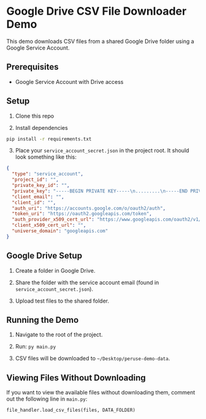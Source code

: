 # Google Drive CSV File Downloader Demo

This demo downloads CSV files from a shared Google Drive folder using a Google
Service Account.

## Prerequisites

- Google Service Account with Drive access

## Setup

1. Clone this repo

2. Install dependencies

```bash
pip install -r requirements.txt
```

3. Place your `service_account_secret.json` in the project root. It should look
   something like this:

```json
{
  "type": "service_account",
  "project_id": "",
  "private_key_id": "",
  "private_key": "-----BEGIN PRIVATE KEY-----\n.........\n-----END PRIVATE KEY-----\n",
  "client_email": "",
  "client_id": "",
  "auth_uri": "https://accounts.google.com/o/oauth2/auth",
  "token_uri": "https://oauth2.googleapis.com/token",
  "auth_provider_x509_cert_url": "https://www.googleapis.com/oauth2/v1/certs",
  "client_x509_cert_url": "",
  "universe_domain": "googleapis.com"
}
```

## Google Drive Setup

1. Create a folder in Google Drive.

2. Share the folder with the service account email (found in
   `service_account_secret.json`).

3. Upload test files to the shared folder.

## Running the Demo

1. Navigate to the root of the project.

2. Run: `py main.py`

3. CSV files will be downloaded to `~/Desktop/peruse-demo-data`.

## Viewing Files Without Downloading

If you want to view the available files without downloading them, comment out
the following line in `main.py`:

```python
file_handler.load_csv_files(files, DATA_FOLDER)
```
